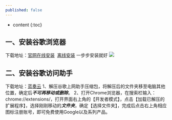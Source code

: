 ```yaml
---
published: false
---
```


* content
{:toc}

## 一、安装谷歌浏览器

下载地址：[官网在线安装](https://www.google.com/intl/zh-CN_ALL/chrome/)&nbsp; [离线安装](https://www.google.com/intl/en/chrome/?standalone=1)
一步步安装就好
![](https://www.google.com/chrome/static/images/heroes/browser_ntp.png)
## 二、安装谷歌访问助手
下载地址：[蓝奏云](https://www.lanzous.com/i5d1ydg)
1、解压谷歌上网助手压缩包，将解压后的文件夹移至电脑其他位置，确定后***不可再移动或删除***。
2、打开Chrome浏览器，在搜索栏输入：chrome://extensions/，打开界面右上角的【开发者模式】，点击【加载已解压的扩展程序】，选择刚刚移动的***文件夹***，确定【选择文件夹】，完成后点击右上角相应图标注册账号，即可免费使用Google以及系列产品。
